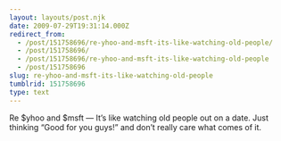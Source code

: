 ```yaml
---
layout: layouts/post.njk
date: 2009-07-29T19:31:14.000Z
redirect_from:
  - /post/151758696/re-yhoo-and-msft-its-like-watching-old-people/
  - /post/151758696/
  - /post/151758696/re-yhoo-and-msft-its-like-watching-old-people
  - /post/151758696
slug: re-yhoo-and-msft-its-like-watching-old-people
tumblrid: 151758696
type: text
---
```

<p>Re $yhoo and $msft — It&rsquo;s like watching old people out on a date. Just thinking &ldquo;Good for you guys!&rdquo; and don&rsquo;t really care what comes of it.</p>
